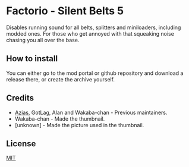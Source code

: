 # Factorio - Silent Belts 5

Disables running sound for all belts, splitters and miniloaders, including modded ones. For those who get annoyed with that squeaking noise chasing you all over the base.

## How to install

You can either go to the mod portal or github repository and download a release there, or create the archive yourself.

## Credits

* [Azias](https://github.com/aziascreations), GotLag, Alan and Wakaba-chan - Previous maintainers.
* Wakaba-chan - Made the thumbnail.
* [unknown] - Made the picture used in the thumbnail.

## License

[MIT](LICENSE)
